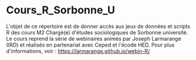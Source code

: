 # Cours_R_Sorbonne_U
L'objet de ce répertoire est de donner accès aux jeux de données et scripts R des cours M2 Chargé(e) d'études sociologiques de Sorbonne université.
Le cours reprend la série de webinaires animés par Joseph Larmarange (IRD) et réalisés en partenariat avec Ceped et l'écode HED. Pour plus d'informations, voir : https://larmarange.github.io/webin-R/
 



